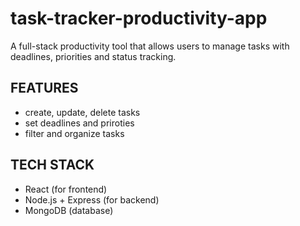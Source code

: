 # task-tracker-productivity-app
A full-stack productivity tool that allows users to manage tasks with deadlines, priorities and status tracking.

## FEATURES
- create, update, delete tasks
- set deadlines and priroties
- filter and organize tasks

## TECH STACK
- React (for frontend)
- Node.js + Express (for backend)
- MongoDB (database)